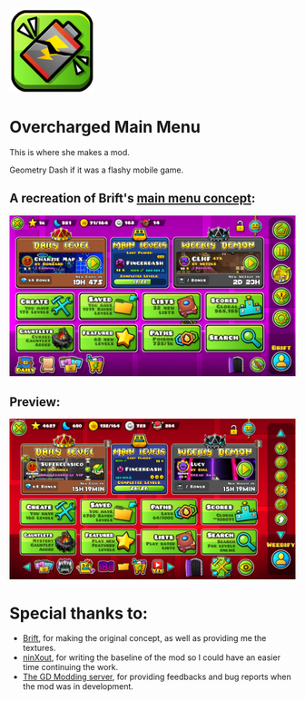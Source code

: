 <img src="logo.png" width="150" alt="the mod's logo" />

# Overcharged Main Menu

This is where she makes a mod.

Geometry Dash if it was a flashy mobile game.

## A recreation of Brift's [main menu concept](https://x.com/BriftXD/status/1793841225298285024):

![concept](./resources/images/concept.png)

## Preview:

![preview](./resources/images/preview.png)

# Special thanks to:
- [Brift](https://twitter.com/BriftXD), for making the original concept, as well as providing me the textures.
- [ninXout](https://github.com/ninXout), for writing the baseline of the mod so I could have an easier time continuing the work.
- [The GD Modding server](https://discord.gg/gd-modding-822510988409831486), for providing feedbacks and bug reports when the mod was in development.